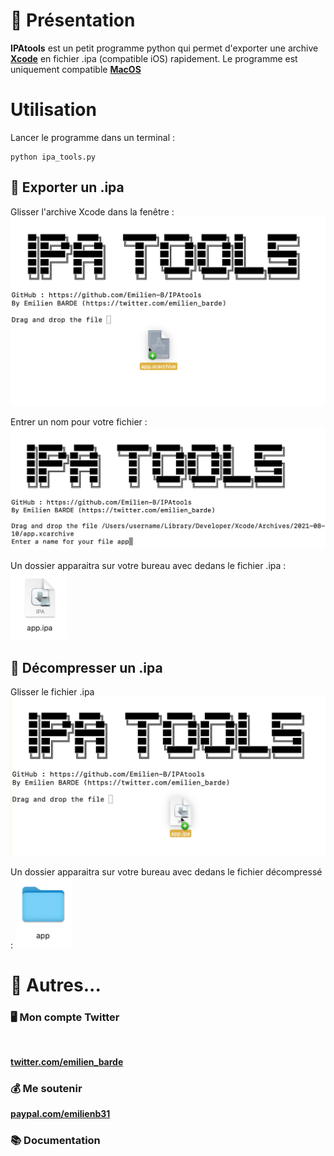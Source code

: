 # 📖 Présentation
**IPAtools** est un petit programme python qui permet d'exporter une archive [**Xcode**](https://developer.apple.com/xcode/) en fichier .ipa (compatible iOS) rapidement.
Le programme est uniquement compatible [**MacOS**](https://apple.com/fr/macos/big-sur/)

# Utilisation
Lancer le programme dans un terminal :
```
python ipa_tools.py
```

## 📁 Exporter un .ipa
Glisser l'archive Xcode dans la fenêtre : 
<img src="ex/ex1.png"></img>

Entrer un nom pour votre fichier :
<img src="ex/ex2.png"></img>

Un dossier apparaitra sur votre bureau avec dedans le fichier .ipa :
<img src="ex/ex3.png" width=90px></img>


## 📂 Décompresser un .ipa

Glisser le fichier .ipa
<img src="ex/ex4.png"></img>

Un dossier apparaitra sur votre bureau avec dedans le fichier décompressé :
<img src="ex/ex5.png" width=90px></img>

# 📎 Autres...


### 🖥 Mon compte Twitter

<img src="https://pbs.twimg.com/profile_banners/815889012162437120/1613380165/1500x500" alt="" width="300"/>

**[twitter.com/emilien_barde](https://twitter.com/emilien_barde)**

### 💰 Me soutenir
**[paypal.com/emilienb31](https://www.paypal.com/paypalme/emilienb31)**

### 📚 Documentation

